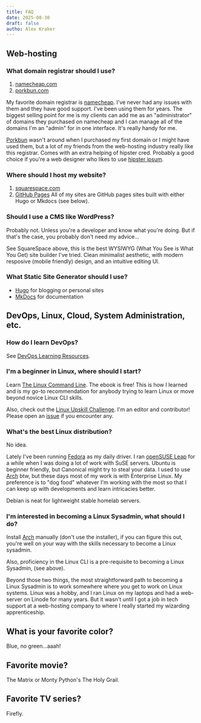 ```yaml
---
title: FAQ
date: 2025-08-30
draft: false
autho: Alex Kraker
---
```


## Web-hosting

### What domain registrar should I use?

1. [namecheap.com](https://www.namecheap.com/)
2. [porkbun.com](https://porkbun.com/)

My favorite domain registrar is [namecheap](https://www.namecheap.com/). I've
never had any issues with them and they have good support. I've been using them
for years. The biggest selling point for me is my clients can add me as an 
"administrator" of domains they purchased on namecheap and I can manage all of 
the domains I'm an "admin" for in one interface. It's really handy for me.

[Porkbun](https://porkbun.com/) wasn't around when I purchased my first domain 
or I might have used them, but a lot of my friends from the web-hosting industry 
really like this registrar. Comes with an extra helping of hipster cred. 
Probably a good choice if you're a web designer who likes to use
[hipster ipsum](https://hipsum.co/).

### Where should I host my website?

1. [squarespace.com](https://www.squarespace.com/)
2. [GitHub Pages](https://docs.github.com/en/pages/getting-started-with-github-pages/creating-a-github-pages-site) All of my sites are GitHub pages sites built with either Hugo or Mkdocs (see below).

### Should I use a CMS like WordPress?

Probably not. Unless you're a developer and know what you're doing. But if that's the case, you probably don't need my advice...

See SquareSpace above, this is the best WYSIWYG (What You See is What You Get) site builder I've tried. Clean minimalist aesthetic, with modern resposive (mobile friendly) design, and an intuitive editing UI.

### What Static Site Generator should I use?

* [Hugo](https://gohugo.io/) for blogging or personal sites
* [MkDocs](https://www.mkdocs.org/) for documentation

## DevOps, Linux, Cloud, System Administration, etc.

### How do I learn DevOps?

See [DevOps Learning Resources](https://github.com/paperstreetco/resources/blob/main/learn_devops.md).

### I'm a beginner in Linux, where should I start?

Learn [The Linux Command Line](https://www.linuxcommand.org/tlcl.php). The ebook is free! This is how I learned and is my go-to recommendation for anybody trying to learn Linux or move beyond novice Linux CLI skills.

Also, check out the [Linux Upskill Challenge](https://linuxupskillchallenge.org/). I'm an editor and contributor! Please open an [issue](https://github.com/livialima/linuxupskillchallenge/issues) if you encounter any.

### What's the best Linux distribution?

No idea.

Lately I've been running [Fedora](https://fedoraproject.org/) as my daily driver. I ran [openSUSE Leap](https://get.opensuse.org/leap/15.6/) for a while when I was doing a lot of work with SuSE servers. Ubuntu is beginner friendly, but Canonical might try to steal your data.
I used to use [Arch](https://archlinux.org/) btw, but these days most of my work is with Enterprise Linux. My preference is to "dog food" whatever I'm working with the most so that I can keep up with developments and learn intricacies better.

Debian is neat for lightweight stable homelab servers.

### I'm interested in becoming a Linux Sysadmin, what should I do?

Install [Arch](https://wiki.archlinux.org/title/Installation_guide) manually (don't use the installer), if you can figure this out, you're well on your way with the skills necessary to become a Linux sysadmin.

Also, proficiency in the Linux CLI is a pre-requisite to becoming a Linux Sysadmin, (see above).

Beyond those two things, the most straightforward path to becoming a Linux Sysadmin is to work somewhere where you get to work on Linux systems. 
Linux was a hobby, and I ran Linux on my laptops and had a web-server on 
Linode for many years. But it wasn't until I got a job in tech support at a web-hosting company to where I really started my wizarding apprenticeship.

## What is your favorite color?

Blue, no green...aaah!

## Favorite movie?

The Matrix or Monty Python's The Holy Grail.

## Favorite TV series?

Firefly.
